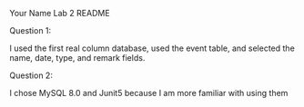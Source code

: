 Your Name Lab 2 README

Question 1:

I used the first real column database, used the event table, and selected the name, date, type, and remark fields.

Question 2:

I chose MySQL 8.0 and Junit5 because I am more familiar with using them